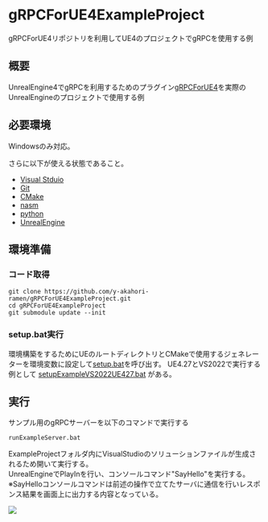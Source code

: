 # gRPCForUE4ExampleProject
gRPCForUE4リポジトリを利用してUE4のプロジェクトでgRPCを使用する例

## 概要
UnrealEngine4でgRPCを利用するためのプラグイン[gRPCForUE4](https://github.com/y-akahori-ramen/gRPCForUE4)を実際のUnrealEngineのプロジェクトで使用する例  

## 必要環境
Windowsのみ対応。

さらに以下が使える状態であること。
- [Visual Stduio](https://visualstudio.microsoft.com/)
- [Git](https://git-scm.com/)
- [CMake](https://cmake.org/download/)
- [nasm](https://www.nasm.us/)
- [python](https://www.python.org/)
- [UnrealEngine](https://www.unrealengine.com/)

## 環境準備

### コード取得
```
git clone https://github.com/y-akahori-ramen/gRPCForUE4ExampleProject.git
cd gRPCForUE4ExampleProject
git submodule update --init
```

### setup.bat実行
環境構築をするためにUEのルートディレクトリとCMakeで使用するジェネレーターを環境変数に設定して[setup.bat](./setup.bat)を呼び出す。
UE4.27とVS2022で実行する例として [setupExampleVS2022UE427.bat](./setupExampleVS2022UE427.bat) がある。

## 実行
サンプル用のgRPCサーバーを以下のコマンドで実行する
```
runExampleServer.bat
```

ExampleProjectフォルダ内にVisualStudioのソリューションファイルが生成されるため開いて実行する。  
UnrealEngineでPlayInを行い、コンソールコマンド"SayHello"を実行する。  
※SayHelloコンソールコマンドは前述の操作で立てたサーバに通信を行いレスポンス結果を画面上に出力する内容となっている。

![](./docImage/gRPCExampleImage.gif)
